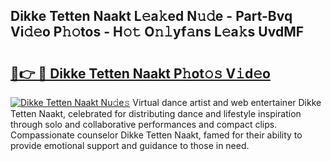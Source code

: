## Dikke Tetten Naakt L𝚎a𝚔ed N𝚞𝚍e - Part-Bvq Vi𝚍𝚎o P𝚑𝚘tos - H𝚘𝚝 O𝚗𝚕yf𝚊ns L𝚎a𝚔s UvdMF

# <h2><a href="http://kf572w.oniu.top/?m=Dikke+Tetten+Naakt">🔗👉 🔴 Dikke Tetten Naakt P𝚑ot𝚘𝚜 V𝚒d𝚎o</a></h2>

[![Dikke Tetten Naakt Nu𝚍e𝚜](https://i.imgur.com/0qMVB7G.gif)](http://kf572w.oniu.top/?m=Dikke+Tetten+Naakt)
Virtual dance artist and web entertainer Dikke Tetten Naakt, celebrated for distributing dance and lifestyle inspiration through solo and collaborative performances and compact clips. Compassionate counselor Dikke Tetten Naakt, famed for their ability to provide emotional support and guidance to those in need.  
